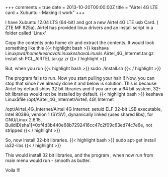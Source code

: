 +++
comments = true
date = 2013-10-20T00:00:00Z
title = "Airtel 4G LTE card + Xubuntu - Making it work"
+++

I have Xubuntu 12.04 LTS (64-bit) and got a new Airtel 4G LTE usb Card. ( ZTE MF 825a).
Airtel has provided linux drivers and an install script in a folder called 'Linux'

Copy the contents onto home dir and extract the contents. It would look something like this
{{< highlight bash >}}
keshava Linux$pwd
/home/keshava/Linux
keshava Linux$ls
Airtel_4G_Internet.tar.gz  install.sh  PCL_AIRTEL.tar.gz  zr
{{< / highlight >}}

But, when you run
{{< highlight bash >}}
sudo ./install.sh
{{< / highlight >}}

The program fails to run. Now you start pulling your hair !!
Now, you can stop that since i've already done it and below is solution.
This is because Airtel by default ships 32 bit libraries and if you are on a 64 bit system, 32-bit libraries would not be installed by default.
{{< highlight bash >}}
 keshava Linux$file /opt/Airtel_4G_Internet/Airtel\ 4G\ Internet

/opt/Airtel_4G_Internet/Airtel 4G Internet: setuid ELF 32-bit LSB executable, Intel 80386, version 1 (SYSV), dynamically linked (uses shared libs), for GNU/Linux 2.6.15, BuildID[sha1]=0xf4d3b440e68b7292416cc47c2f09c63ed74c7e6e, not stripped
{{< / highlight >}}

So, now install 32-bit libraries.
{{< highlight bash >}}
sudo apt-get install ia32-libs
{{< / highlight >}}

This would install 32 bit libraries, and the program , when now run from main menu would run - smooth as butter.

Voila !!!

